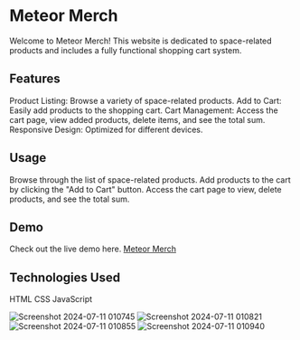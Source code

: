 # Meteor Merch
Welcome to Meteor Merch! This website is dedicated to space-related products and includes a fully functional shopping cart system.

## Features
Product Listing: Browse a variety of space-related products.
Add to Cart: Easily add products to the shopping cart.
Cart Management: Access the cart page, view added products, delete items, and see the total sum.
Responsive Design: Optimized for different devices.

## Usage
Browse through the list of space-related products.
Add products to the cart by clicking the "Add to Cart" button.
Access the cart page to view, delete products, and see the total sum.
## Demo
Check out the live demo here. [Meteor Merch](https://iamvibhav.github.io/Meteor-Merch/)

## Technologies Used
HTML
CSS
JavaScript

![Screenshot 2024-07-11 010745](https://github.com/iamvibhav/Meteor-Merch/assets/139247683/338c3fb5-6da6-4fe3-98f9-78b15447b256)
![Screenshot 2024-07-11 010821](https://github.com/iamvibhav/Meteor-Merch/assets/139247683/6408d1c6-badb-4fb8-b51d-79643843ab52)
![Screenshot 2024-07-11 010855](https://github.com/iamvibhav/Meteor-Merch/assets/139247683/d12980a8-1472-4ac1-95ac-f2a37ea92ece)
![Screenshot 2024-07-11 010940](https://github.com/iamvibhav/Meteor-Merch/assets/139247683/e8d621f0-2bcd-436b-950b-c30b4256ad57)











